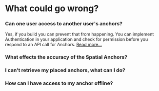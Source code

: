 # What could go wrong?

### Can one user access to another user's anchors?

Yes, if you build you can prevent that from happening. You can implement Authentication in your application and check for permission before you respond to an API call for Anchors. [Read more...](%20https://docs.microsoft.com/azure/spatial-anchors/concepts/authentication?tabs=csharp&WT.mc_id=github-mixedrealitycurriculum-ayyonet)

### What effects the accuracy of the Spatial Anchors?



### I can't retrieve my placed anchors, what can I do?



### How can I have access to my anchor offline?

